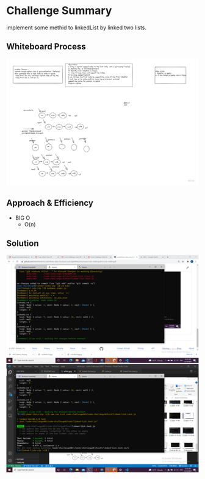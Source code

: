 

# Challenge Summary
 implement some methid to linkedList by linked two lists.

## Whiteboard Process
![img](white.jpg)
## Approach & Efficiency
* BIG O
   - O(n)
## Solution
![img](solution.png)
![img](test.png)
